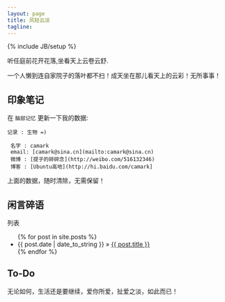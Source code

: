 ```yaml
---
layout: page
title: 风轻云淡
tagline: 
---
```

{% include JB/setup %}

听任庭前花开花落,坐看天上云卷云舒.

一个人懒到连自家院子的落叶都不扫！成天坐在那儿看天上的云彩！无所事事！
## 印象笔记

在 `脑部记忆` 更新一下我的数据:
    
    记录 : 生物 =)
    
     名字 : camark
     email: [camark@sina.cn](mailto:camark@sina.cn)
     微博 : [提子的碎碎念](http://weibo.com/516132346)
     博客 : [Ubuntu高地](http://hi.baidu.com/camark]

上面的数据，随时清除，无需保留！
    
## 闲言碎语

列表

<ul class="posts">
  {% for post in site.posts %}
    <li><span>{{ post.date | date_to_string }}</span> &raquo; <a href="{{ BASE_PATH }}{{ post.url }}">{{ post.title }}</a></li>
  {% endfor %}
</ul>

## To-Do

无论如何，生活还是要继续，爱你所爱，扯爱之淡，如此而已！


